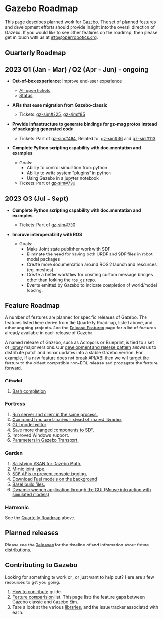 # Gazebo Roadmap

This page describes planned work for Gazebo. The set of planned
features and development efforts should provide insight into the overall
direction of Gazebo. If you would like to
see other features on the roadmap, then please get in touch with us at
info@openrobotics.org.

## Quarterly Roadmap

## 2023 Q1 (Jan - Mar) / Q2 (Apr - Jun) - ongoing

* **Out-of-box experience**: Improve end-user experience
    * [All open tickets](https://github.com/search?q=org%3Agazebosim+label%3A%22OOBE+%F0%9F%93%A6%E2%9C%A8%22&state=open&type=Issues)
    * [Status](https://github.com/orgs/gazebosim/projects/1?card_filter_query=label%3A%22oobe+%F0%9F%93%A6%E2%9C%A8%22)

* **APIs that ease migration from Gazebo-classic**
    * Tickets: [gz-sim#325](https://github.com/gazebosim/gz-sim/issues/325), [gz-sim#85](https://github.com/gazebosim/gz-sim/issues/85)

* **Provide infrastructure to generate bindings for gz-msg protos instead of packaging generated code**
    * Tickets: Part of [gz-sim#494](https://github.com/gazebosim/gz-sim/issues/494), Related to: [gz-sim#36](https://github.com/gazebosim/gz-msgs/issues/36) and [gz-sim#113](https://github.com/gazebosim/gz-msgs/issues/113)

* **Complete Python scripting capability with documentation and examples**
    * Goals: 
      * Ability to control simulation from python
      * Ability to write system "plugins" in python
      * Using Gazebo in a jupyter notebook
    * Tickets: Part of [gz-sim#790](https://github.com/gazebosim/gz-sim/issues/790)

## 2023 Q3 (Jul - Sept)

* **Complete Python scripting capability with documentation and examples**
    * Tickets: Part of [gz-sim#790](https://github.com/gazebosim/gz-sim/issues/790)

* **Improve interoperability with ROS**
    * Goals:
      -  Make Joint state publisher work with SDF
      -  Eliminate the need for having both URDF and SDF files in robot model packages
      -  Create more documentation around ROS 2 launch and resources (eg. meshes)
      -  Create a better workflow for creating custom message bridges other than forking the `ros_gz` repo. 
      -  Events emitted by Gazebo to indicate completion of world/model loading.

## Feature Roadmap

A number of features are planned for specific releases of Gazebo. The
features listed here derive from the Quarterly Roadmap, listed above, and other
ongoing projects.  See the [Release Features](/docs/all/release-features) page
for a list of features already available in each release of Gazebo.

A named release of Gazebo, such as Acropolis or Blueprint, is tied to
a set of [library](/libs) major versions. Our
[development and release pattern](/docs/all/releases) allows us to distribute
patch and minor updates into a stable Gazebo version. For example, if a new
feature does not break API/ABI then we will target the feature to the oldest
compatible non-EOL release and propagate the feature forward.

### Citadel

1. [Bash completion](https://github.com/gazebosim/gz-tools/issues/1)

### Fortress

1. [Run server and client in the same process.](https://github.com/gazebosim/gz-sim/pull/793)
1. [Command line: use binaries instead of shared libraries](https://github.com/gazebosim/gz-tools/issues/7)
1. [GUI model editor](https://github.com/gazebosim/gz-sim/labels/editor)
1. [Save more changed components to SDF.](https://github.com/gazebosim/gz-sim/issues/1312)
1. [Improved Windows support.](https://github.com/search?q=org%3Agazebosim+label%3AWindows&state=open&type=Issues)
1. [Parameters in Gazebo Transport.](https://github.com/gazebosim/gz-transport/pull/305)

### Garden

1. [Satisfying ASAN for Gazebo Math.](https://github.com/gazebosim/gz-math/issues/370)
1. [Mimic joint type.](https://github.com/gazebosim/sdf_tutorials/pull/62)
1. [SDF APIs to prevent console logging.](https://github.com/gazebosim/sdformat/issues/820)
1. [Download Fuel models on the background](https://github.com/gazebosim/gz-sim/issues/1260)
1. [Bazel build files.](https://github.com/gazebosim/gz-bazel)
1. [Dynamic wrench application through the GUI (Mouse interaction with simulated models)](https://github.com/gazebosim/gz-sim/issues/306)

### Harmonic

See the [Quarterly Roadmap](/docs/all/roadmap#quarterly-roadmap) above.

## Planned releases

Please see the [Releases](https://github.com/gazebosim/docs/blob/master/releases.md) for the timeline of and information about future distributions.


## Contributing to Gazebo

Looking for something to work on, or just want to help out? Here are a few
resources to get you going.

1. [How to contribute](/docs/all/contributing) guide.
1. [Feature comparision](/docs/citadel/comparison) list. This page lists the
   feature gaps between Gazebo classic and Gazebo Sim.
1. Take a look at the various [libraries](/libs), and the issue tracker
   associated with each.
